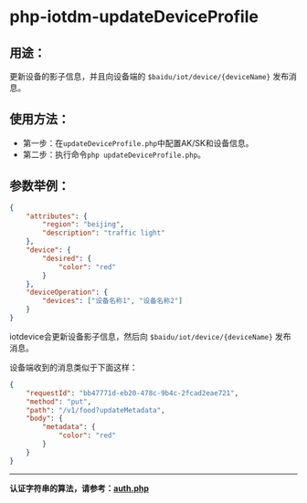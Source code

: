# php-iotdm-updateDeviceProfile

## 用途：

更新设备的影子信息，并且向设备端的 `$baidu/iot/device/{deviceName}` 发布消息。

## 使用方法：

* 第一步：在`updateDeviceProfile.php`中配置AK/SK和设备信息。
* 第二步：执行命令`php updateDeviceProfile.php`。

## 参数举例：

```json
{
    "attributes": {
        "region": "beijing",
        "description": "traffic light"
    },
    "device": {
        "desired": {
            "color": "red"
        }
    },
    "deviceOperation": {
        "devices": ["设备名称1", "设备名称2"]
    }
}
```

iotdevice会更新设备影子信息，然后向 `$baidu/iot/device/{deviceName}` 发布消息。

设备端收到的消息类似于下面这样：

```json
{
    "requestId": "bb47771d-eb20-478c-9b4c-2fcad2eae721",
    "method": "put",
    "path": "/v1/food?updateMetadata",
    "body": {
        "metadata": {
            "color": "red"
        }
    }
}
```

---

**认证字符串的算法，请参考：[auth.php](../../authorization/auth.php)**